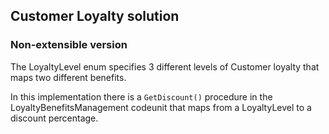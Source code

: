 ## Customer Loyalty solution
### Non-extensible version

The LoyaltyLevel enum specifies 3 different levels of Customer loyalty that maps two different benefits.

In this implementation there is a `GetDiscount()` procedure in the LoyaltyBenefitsManagement codeunit that maps from a LoyaltyLevel to a discount percentage. 